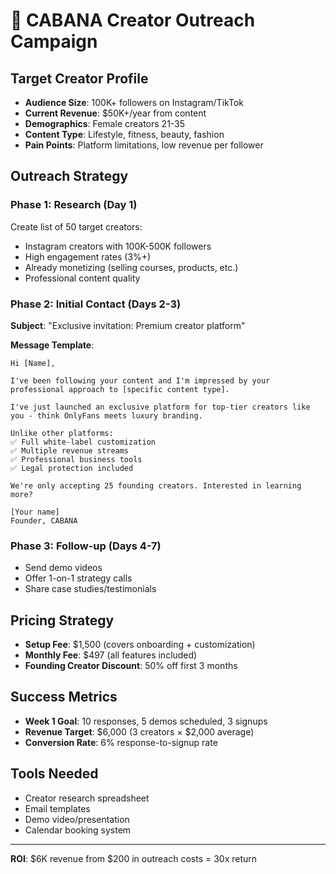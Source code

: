 # 🎯 CABANA Creator Outreach Campaign

## Target Creator Profile
- **Audience Size**: 100K+ followers on Instagram/TikTok
- **Current Revenue**: $50K+/year from content
- **Demographics**: Female creators 21-35
- **Content Type**: Lifestyle, fitness, beauty, fashion
- **Pain Points**: Platform limitations, low revenue per follower

## Outreach Strategy

### Phase 1: Research (Day 1)
Create list of 50 target creators:
- Instagram creators with 100K-500K followers
- High engagement rates (3%+)
- Already monetizing (selling courses, products, etc.)
- Professional content quality

### Phase 2: Initial Contact (Days 2-3)
**Subject**: "Exclusive invitation: Premium creator platform"

**Message Template**:
```
Hi [Name],

I've been following your content and I'm impressed by your professional approach to [specific content type]. 

I've just launched an exclusive platform for top-tier creators like you - think OnlyFans meets luxury branding. 

Unlike other platforms:
✅ Full white-label customization
✅ Multiple revenue streams
✅ Professional business tools
✅ Legal protection included

We're only accepting 25 founding creators. Interested in learning more?

[Your name]
Founder, CABANA
```

### Phase 3: Follow-up (Days 4-7)
- Send demo videos
- Offer 1-on-1 strategy calls
- Share case studies/testimonials

## Pricing Strategy
- **Setup Fee**: $1,500 (covers onboarding + customization)
- **Monthly Fee**: $497 (all features included)
- **Founding Creator Discount**: 50% off first 3 months

## Success Metrics
- **Week 1 Goal**: 10 responses, 5 demos scheduled, 3 signups
- **Revenue Target**: $6,000 (3 creators × $2,000 average)
- **Conversion Rate**: 6% response-to-signup rate

## Tools Needed
- Creator research spreadsheet
- Email templates
- Demo video/presentation
- Calendar booking system

---
**ROI**: $6K revenue from $200 in outreach costs = 30x return
